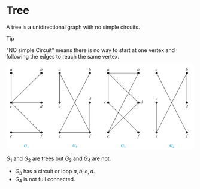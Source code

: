 # Tree
A tree is a unidirectional graph with no simple circuits.
> [!Tip]
> "NO simple Circuit" means there is no way to start at one vertex and following the edges to reach the same vertex.

![alt text](image.png)

$G_1$ and $G_2$ are trees but $G_3$ and $G_4$ are not.
- $G_3$ has a circuit or loop $a,b,e,d$.
- $G_4$ is not full connected.
